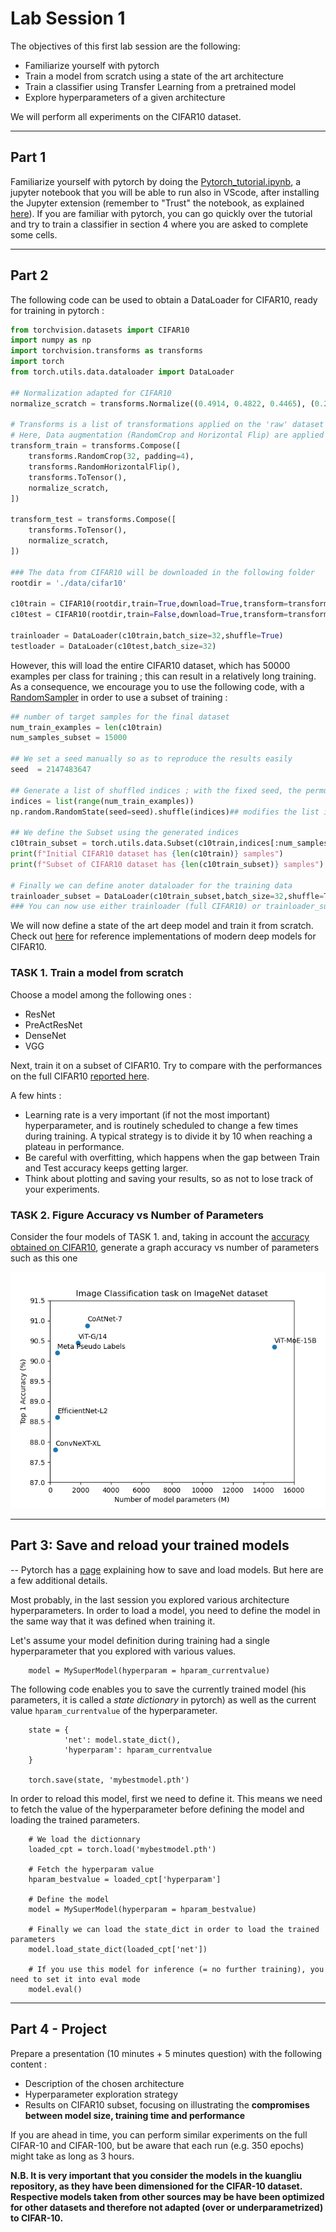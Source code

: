 # Lab Session 1 

The objectives of this first lab session are the following:
- Familiarize yourself with pytorch
- Train a model from scratch using a state of the art architecture
- Train a classifier using Transfer Learning from a pretrained model
- Explore hyperparameters of a given architecture

We will perform all experiments on the CIFAR10 dataset. 

---
## Part 1

Familiarize yourself with pytorch by doing the [Pytorch_tutorial.ipynb](Pytorch_tutorial.ipynb), a jupyter notebook that you will be able to run also in VScode, after installing the Jupyter extension (remember to "Trust" the notebook, as explained [here](https://code.visualstudio.com/docs/python/jupyter-support)). If you are familiar with pytorch, you can go quickly over the tutorial and try to train a classifier in section 4 where you are asked to complete some cells.

---
## Part 2 

The following code can be used to obtain a DataLoader for CIFAR10, ready for training in pytorch : 

```python
from torchvision.datasets import CIFAR10
import numpy as np 
import torchvision.transforms as transforms
import torch 
from torch.utils.data.dataloader import DataLoader

## Normalization adapted for CIFAR10
normalize_scratch = transforms.Normalize((0.4914, 0.4822, 0.4465), (0.2023, 0.1994, 0.2010))

# Transforms is a list of transformations applied on the 'raw' dataset before the data is fed to the network. 
# Here, Data augmentation (RandomCrop and Horizontal Flip) are applied to each batch, differently at each epoch, on the training set data only
transform_train = transforms.Compose([
    transforms.RandomCrop(32, padding=4),
    transforms.RandomHorizontalFlip(),
    transforms.ToTensor(),
    normalize_scratch,
])

transform_test = transforms.Compose([
    transforms.ToTensor(),
    normalize_scratch,
])

### The data from CIFAR10 will be downloaded in the following folder
rootdir = './data/cifar10'

c10train = CIFAR10(rootdir,train=True,download=True,transform=transform_train)
c10test = CIFAR10(rootdir,train=False,download=True,transform=transform_test)

trainloader = DataLoader(c10train,batch_size=32,shuffle=True)
testloader = DataLoader(c10test,batch_size=32) 
```

However, this will load the entire CIFAR10 dataset, which has 50000 examples per class for training ; this can result in a relatively long training. As a consequence, we encourage you to use the following code, with a [RandomSampler](https://pytorch.org/docs/stable/data.html#torch.utils.data.RandomSampler) in order to use a subset of training : 


```python
## number of target samples for the final dataset
num_train_examples = len(c10train)
num_samples_subset = 15000

## We set a seed manually so as to reproduce the results easily
seed  = 2147483647

## Generate a list of shuffled indices ; with the fixed seed, the permutation will always be the same, for reproducibility
indices = list(range(num_train_examples))
np.random.RandomState(seed=seed).shuffle(indices)## modifies the list in place

## We define the Subset using the generated indices 
c10train_subset = torch.utils.data.Subset(c10train,indices[:num_samples_subset])
print(f"Initial CIFAR10 dataset has {len(c10train)} samples")
print(f"Subset of CIFAR10 dataset has {len(c10train_subset)} samples")

# Finally we can define anoter dataloader for the training data
trainloader_subset = DataLoader(c10train_subset,batch_size=32,shuffle=True)
### You can now use either trainloader (full CIFAR10) or trainloader_subset (subset of CIFAR10) to train your networks.
```

We will now define a state of the art deep model and train it from scratch. Check out [here](https://github.com/kuangliu/pytorch-cifar/tree/master/models) for reference implementations of modern deep models for CIFAR10. 

### TASK 1. Train a model from scratch

Choose a model among the following ones : 
- ResNet
- PreActResNet
- DenseNet
- VGG
  
Next, train it on a subset of CIFAR10. Try to compare with the performances on the full CIFAR10 [reported here](https://github.com/kuangliu/pytorch-cifar). 

A few hints : 
- Learning rate is a very important (if not the most important) hyperparameter, and is routinely scheduled to change a few times during training. A typical strategy is to divide it by 10 when reaching a plateau in performance. 
- Be careful with overfitting, which happens when the gap between Train and Test accuracy keeps getting larger. 
- Think about plotting and saving your results, so as not to lose track of your experiments. 


### TASK 2. Figure Accuracy vs Number of Parameters
Consider the four models of TASK 1. and, taking in account the [accuracy obtained on CIFAR10](https://github.com/kuangliu/pytorch-cifar), generate a graph accuracy vs number of parameters such as this one

![Image](accuracy_vs_parameters_imagenet.png)

---
## Part 3: Save and reload your trained models

--
Pytorch has a [page](https://pytorch.org/tutorials/beginner/saving_loading_models.html#saving-loading-model-for-inference) explaining how to save and load models. But here are a few additional details. 

Most probably, in the last session you explored various architecture hyperparameters. In order to load a model, you need to define the model in the same way that it was defined when training it. 

Let's assume your model definition during training had a single hyperparameter that you explored with various values.

        model = MySuperModel(hyperparam = hparam_currentvalue)

The following code enables you to save the currently trained model (his parameters, it is called a *state dictionary* in pytorch) as well as the current value `hparam_currentvalue` of the hyperparameter.

        state = {
                'net': model.state_dict(),
                'hyperparam': hparam_currentvalue
        }

        torch.save(state, 'mybestmodel.pth')

In order to reload this model, first we need to define it. This means we need to fetch the value of the hyperparameter before defining the model and loading the trained parameters. 

        # We load the dictionnary
        loaded_cpt = torch.load('mybestmodel.pth')

        # Fetch the hyperparam value
        hparam_bestvalue = loaded_cpt['hyperparam']

        # Define the model 
        model = MySuperModel(hyperparam = hparam_bestvalue)

        # Finally we can load the state_dict in order to load the trained parameters 
        model.load_state_dict(loaded_cpt['net'])

        # If you use this model for inference (= no further training), you need to set it into eval mode
        model.eval()



---

## Part 4 - Project

Prepare a presentation (10 minutes + 5 minutes question) with the following content : 
- Description of the chosen architecture
- Hyperparameter exploration strategy 
- Results on CIFAR10 subset, focusing on illustrating the **compromises between model size, training time and performance**

If you are ahead in time, you can perform similar experiments on the full CIFAR-10 and CIFAR-100, but be aware that each run (e.g. 350 epochs) might take as long as 3 hours.

**N.B. It is very important that you consider the models in the kuangliu repository, as they have been dimensioned for the CIFAR-10 dataset. Respective models taken from other sources may be have been optimized for other datasets and therefore not adapted (over or underparametrized) to CIFAR-10.**